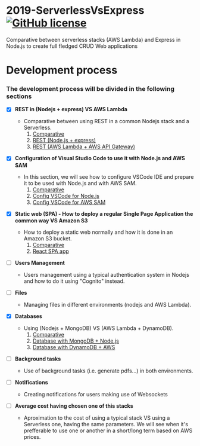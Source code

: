 # 2019-ServerlessVsExpress [![GitHub license](https://img.shields.io/github/license/codeurjc-students/2019-ServerlessVsExpress)](https://github.com/codeurjc-students/2019-ServerlessVsExpress/blob/master/LICENSE)
Comparative between serverless stacks (AWS Lambda) and Express in Node.js to create full fledged CRUD Web applications

# Development process

### The development process will be divided in the following sections

- [x] **REST in (Nodejs + express) VS AWS Lambda**
    * Comparative between using REST in a common Nodejs stack and a Serverless.
        1. [Comparative](sections/REST)
        2. [REST (Node.js + express)](sections/REST/nodejs-express)
        3. [REST (AWS Lambda + AWS API Gateway)](sections/REST/aws-lambda)

- [x] **Configuration of Visual Studio Code to use it with Node.js and AWS SAM**
    * In this section, we will see how to configure VSCode IDE and prepare it to be used with Node.js and with AWS SAM.
        1. [Comparative](sections/ConfigVSCode)
        2. [Config VSCode for Node.js](sections/ConfigVSCode/nodejs-vscode-test-project)
        3. [Config VSCode for AWS SAM](sections/ConfigVSCode/sam-vscode-test-project)

- [x] **Static web (SPA) - How to deploy a regular Single Page Application the common way VS Amazon S3**
    * How to deploy a static web normally and how it is done in an Amazon S3 bucket.
        1. [Comparative](sections/SPADeployment)
        2. [React SPA app](sections/SPADeployment/spa-react)

- [ ] **Users Management**
    * Users management using a typical authentication system in Nodejs and how to do it using "Cognito" instead.

- [ ] **Files**
    * Managing files in different environments (nodejs and AWS Lambda).

- [x] **Databases**
    * Using (Nodejs + MongoDB) VS (AWS Lambda + DynamoDB).
        1. [Comparative](sections/Databases)
        2. [Database with MongoDB + Node.js](sections/Databases/node-mongodb)
        3. [Database with DynamoDB + AWS](sections/Databases/aws-dynamodb)

- [ ] **Background tasks**
    * Use of background tasks (i.e. generate pdfs...) in both environments.

- [ ] **Notifications**
    * Creating notifications for users making use of Websockets

- [ ] **Average cost having chosen one of this stacks**
    * Aproximation to the cost of using a typical stack VS using a Serverless one, having the same parameters. We will see when it's prefferable to use one or another in a short/long term based on AWS prices.